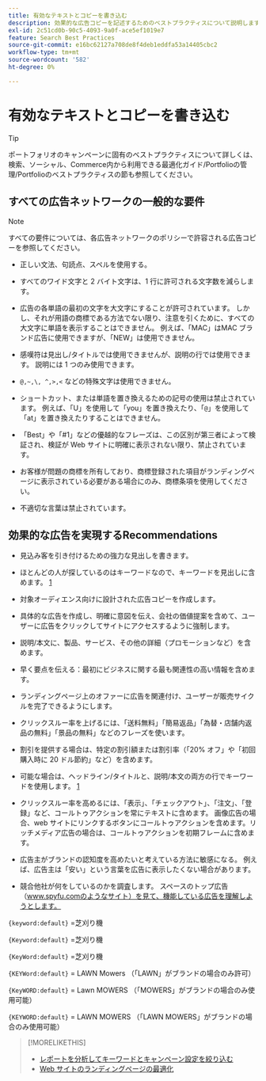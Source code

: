 ```yaml
---
title: 有効なテキストとコピーを書き込む
description: 効果的な広告コピーを記述するためのベストプラクティスについて説明します。
exl-id: 2c51cd0b-90c5-4093-9a0f-ace5ef1019e7
feature: Search Best Practices
source-git-commit: e16bc62127a708de8f4deb1eddfa53a14405cbc2
workflow-type: tm+mt
source-wordcount: '582'
ht-degree: 0%

---
```


# 有効なテキストとコピーを書き込む

>[!TIP]
>
>ポートフォリオのキャンペーンに固有のベストプラクティスについて詳しくは、検索、ソーシャル、Commerce内から利用できる最適化ガイド/Portfolioの管理/Portfolioのベストプラクティスの節も参照してください。<!-- verify convention for referencing Optimization Guide here -->

## すべての広告ネットワークの一般的な要件

>[!NOTE]
>
>すべての要件については、各広告ネットワークのポリシーで許容される広告コピーを参照してください。

* 正しい文法、句読点、スペルを使用する。

* すべてのワイド文字と 2 バイト文字は、1 行に許可される文字数を減らします。

* 広告の各単語の最初の文字を大文字にすることが許可されています。 しかし、それが用語の商標である方法でない限り、注意を引くために、すべての大文字に単語を表示することはできません。 例えば、「MAC」はMAC ブランド広告に使用できますが、「NEW」は使用できません。

* 感嘆符は見出し/タイトルでは使用できませんが、説明の行では使用できます。 説明には 1 つのみ使用できます。

* `@,~,\, ^,>,<` などの特殊文字は使用できません。

* ショートカット、または単語を置き換えるための記号の使用は禁止されています。 例えば、「U」を使用して「you」を置き換えたり、「`@`」を使用して「at」を置き換えたりすることはできません。

* 「Best」や「#1」などの優越的なフレーズは、この区別が第三者によって検証され、検証が Web サイトに明確に表示されない限り、禁止されています。

* お客様が問題の商標を所有しており、商標登録された項目がランディングページに表示されている必要がある場合にのみ、商標条項を使用してください。

* 不適切な言葉は禁止されています。

## 効果的な広告を実現するRecommendations

* 見込み客を引き付けるための強力な見出しを書きます。

* ほとんどの人が探しているのはキーワードなので、キーワードを見出しに含めます。 [1]

* 対象オーディエンス向けに設計された広告コピーを作成します。

* 具体的な広告を作成し、明確に意図を伝え、会社の価値提案を含めて、ユーザーに広告をクリックしてサイトにアクセスするように強制します。

* 説明/本文に、製品、サービス、その他の詳細（プロモーションなど）を含めます。

* 早く要点を伝える：最初にビジネスに関する最も関連性の高い情報を含めます。

* ランディングページ上のオファーに広告を関連付け、ユーザーが販売サイクルを完了できるようにします。

* クリックスルー率を上げるには、「送料無料」「簡易返品」「為替・店舗内返品の無料」「景品の無料」などのフレーズを使います。

* 割引を提供する場合は、特定の割引額または割引率（「20% オフ」や「初回購入時に 20 ドル節約」など）を含めます。

* 可能な場合は、ヘッドライン/タイトルと、説明/本文の両方の行でキーワードを使用します。 [1]

* クリックスルー率を高めるには、「表示」、「チェックアウト」、「注文」、「登録」など、コールトゥアクションを常にテキストに含めます。 画像広告の場合、web サイトにリンクするボタンにコールトゥアクションを含めます。リッチメディア広告の場合は、コールトゥアクションを初期フレームに含めます。

* 広告主がブランドの認知度を高めたいと考えている方法に敏感になる。 例えば、広告主は「安い」という言葉を広告に表示したくない場合があります。

* 競合他社が何をしているのかを調査します。 スペースのトップ広告（www.spyfu.comのようなサイト）を見て、機能している広告を理解しようとします。

[1]: キーワード挿入を使用する場合、挿入コードには大文字と小文字を正しく使用してください。

`{keyword:default}` =芝刈り機

`{Keyword:default}` =芝刈り機

`{KeyWord:default}` =芝刈り機

`{KEYWord:default}` = LAWN Mowers （「LAWN」がブランドの場合のみ許可）

`{KeyWORD:default}` = Lawn MOWERS （「MOWERS」がブランドの場合のみ使用可能）

`{KEYWORD:default}` = LAWN MOWERS （「LAWN MOWERS」がブランドの場合のみ使用可能）

>[!MORELIKETHIS]
>
>* [ レポートを分析してキーワードとキャンペーン設定を絞り込む ](best-practices-analyze.md)
>* [Web サイトのランディングページの最適化 ](best-practices-optimize.md)
